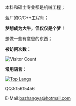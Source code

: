 本科和硕士专业都是机械工程；

蓝厂的C/C++工程师；

**梦想成为大牛，但仅仅是个梦！**

想做一些有意思的东西；



**被访问次数：**

![Visitor Count](https://profile-counter.glitch.me/bazhangya/count.svg)

**常用语言：**

[![Top Langs](https://github-readme-stats.vercel.app/api/top-langs/?username=bazhangya)](https://github.com/Christmas/github-readme-stats)

QQ:515615456

E-Mail:bazhangya@hotmail.com
